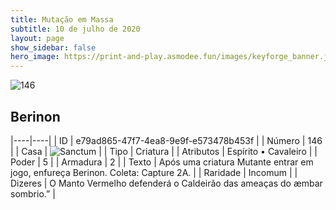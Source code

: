 ```yaml
---
title: Mutação em Massa
subtitle: 10 de julho de 2020
layout: page
show_sidebar: false
hero_image: https://print-and-play.asmodee.fun/images/keyforge_banner.jpg
---
```


![146](https://cdn.keyforgegame.com/media/card_front/pt/479_146_P477R2WWFXVV_pt.png)

## Berinon

|----|----|
| ID | e79ad865-47f7-4ea8-9e9f-e573478b453f |
| Número | 146 |
| Casa | ![Sanctum](https://archonarcana.com/images/thumb/c/c7/Sanctum.png/22px-Sanctum.png "Santuário") |
| Tipo | Criatura |
| Atributos | Espírito • Cavaleiro |
| Poder | 5 |
| Armadura | 2 |
| Texto | Após uma criatura Mutante entrar em jogo, enfureça Berinon.   Coleta: Capture 2A. |
| Raridade | Incomum |
| Dizeres | O Manto Vermelho defenderá o Caldeirão   das ameaças do æmbar sombrio.” |

